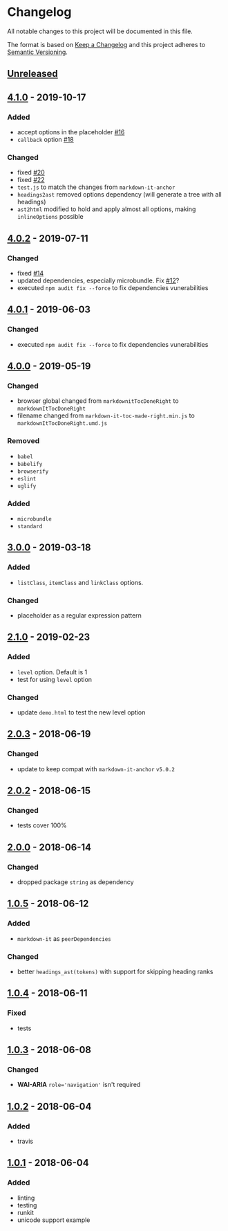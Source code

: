 # Changelog
All notable changes to this project will be documented in this file.

The format is based on [Keep a Changelog](http://keepachangelog.com/en/1.0.0/)
and this project adheres to [Semantic Versioning](http://semver.org/spec/v2.0.0.html).

## [Unreleased]

## [4.1.0] - 2019-10-17
### Added
- accept options in the placeholder [#16](https://github.com/nagaozen/markdown-it-toc-done-right/issues/16)
- `callback` option [#18](https://github.com/nagaozen/markdown-it-toc-done-right/issues/18)
### Changed
- fixed [#20](https://github.com/nagaozen/markdown-it-toc-done-right/issues/20)
- fixed [#22](https://github.com/nagaozen/markdown-it-toc-done-right/issues/22)
- `test.js` to match the changes from `markdown-it-anchor`
- `headings2ast` removed options dependency (will generate a tree with all headings)
- `ast2html` modified to hold and apply almost all options, making `inlineOptions` possible

## [4.0.2] - 2019-07-11
### Changed
- fixed [#14](https://github.com/nagaozen/markdown-it-toc-done-right/issues/14)
- updated dependencies, especially microbundle. Fix [#12](https://github.com/nagaozen/markdown-it-toc-done-right/issues/12)?
- executed `npm audit fix --force` to fix dependencies vunerabilities

## [4.0.1] - 2019-06-03
### Changed
- executed `npm audit fix --force` to fix dependencies vunerabilities

## [4.0.0] - 2019-05-19
### Changed
-  browser global changed from `markdownitTocDoneRight` to `markdownItTocDoneRight`
-  filename changed from `markdown-it-toc-made-right.min.js` to `markdownItTocDoneRight.umd.js`
### Removed
- `babel`
- `babelify`
- `browserify`
- `eslint`
- `uglify`
### Added
- `microbundle`
- `standard`

## [3.0.0] - 2019-03-18
### Added
- `listClass`, `itemClass` and `linkClass` options.
### Changed
- placeholder as a regular expression pattern

## [2.1.0] - 2019-02-23
### Added
- `level` option. Default is 1
- test for using `level` option
### Changed
- update `demo.html` to test the new level option

## [2.0.3] - 2018-06-19
### Changed
- update to keep compat with `markdown-it-anchor` `v5.0.2`

## [2.0.2] - 2018-06-15
### Changed
- tests cover 100%

## [2.0.0] - 2018-06-14
### Changed
- dropped package `string` as dependency

## [1.0.5] - 2018-06-12
### Added
- `markdown-it` as `peerDependencies`

### Changed
- better `headings_ast(tokens)` with support for skipping heading ranks

## [1.0.4] - 2018-06-11
### Fixed
- tests

## [1.0.3] - 2018-06-08
### Changed
- **WAI-ARIA** `role='navigation'` isn't required

## [1.0.2] - 2018-06-04
### Added
- travis

## [1.0.1] - 2018-06-04
### Added
- linting
- testing
- runkit
- unicode support example

[Unreleased]: https://github.com/nagaozen/markdown-it-toc-done-right/compare/v4.1.0...HEAD
[4.1.0]: https://github.com/nagaozen/markdown-it-toc-done-right/compare/v4.0.2...v4.1.0
[4.0.2]: https://github.com/nagaozen/markdown-it-toc-done-right/compare/v4.0.1...v4.0.2
[4.0.1]: https://github.com/nagaozen/markdown-it-toc-done-right/compare/v4.0.0...v4.0.1
[4.0.0]: https://github.com/nagaozen/markdown-it-toc-done-right/compare/v3.0.0...v4.0.0
[3.0.0]: https://github.com/nagaozen/markdown-it-toc-done-right/compare/v2.1.0...v3.0.0
[2.1.0]: https://github.com/nagaozen/markdown-it-toc-done-right/compare/v2.0.3...v2.1.0
[2.0.3]: https://github.com/nagaozen/markdown-it-toc-done-right/compare/v2.0.2...v2.0.3
[2.0.2]: https://github.com/nagaozen/markdown-it-toc-done-right/compare/v2.0.0...v2.0.2
[2.0.0]: https://github.com/nagaozen/markdown-it-toc-done-right/compare/v1.0.5...v2.0.0
[1.0.5]: https://github.com/nagaozen/markdown-it-toc-done-right/compare/v1.0.4...v1.0.5
[1.0.4]: https://github.com/nagaozen/markdown-it-toc-done-right/compare/v1.0.3...v1.0.4
[1.0.3]: https://github.com/nagaozen/markdown-it-toc-done-right/compare/v1.0.2...v1.0.3
[1.0.2]: https://github.com/nagaozen/markdown-it-toc-done-right/compare/v1.0.1...v1.0.2
[1.0.1]: https://github.com/nagaozen/markdown-it-toc-done-right/compare/v1.0.0...v1.0.1
